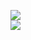 [![](https://img.shields.io/badge/Made%20With-Github%20Spray-lightgrey.svg?style=for-the-badge&logo=github)](https://github.com/Annihil/github-spray#19691)  
[![](https://i.imgur.com/2DrTn0Z.gif)](https://github.com/Annihil/github-spray)